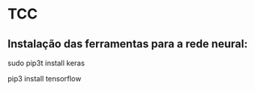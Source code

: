 # TCC
## Instalação das ferramentas para a rede neural:

sudo pip3t install keras

pip3 install tensorflow
